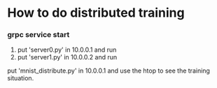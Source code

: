 # How to do distributed training  
  
### grpc service start    
1. put 'server0.py' in 10.0.0.1 and run  
2. put 'server1.py' in 10.0.0.2 and run  
  
put 'mnist_distribute.py' in 10.0.0.1 and use the htop to see the training situation.  
  
  
